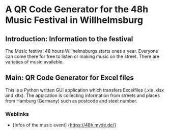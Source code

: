 # A QR Code Generator for the 48h Music Festival in Willhelmsburg

## Introduction: Information to the festival
The Music festival 48 hours Willhelmsburgs starts ones a year. 
Everyone can come there for free to listen or making music on the street.
There are variaties of music availeble.

## Main: QR Code Generator for Excel files
This is a Python written GUI application which transfers Excelfiles (.xls .xlsx and xltx).
The appication is collecting information from streets and places from Hamburg (Germany) such as postcode and steet number. 

### Weblinks
- [Infos of the music event] {https://48h.mvde.de/}



